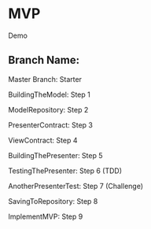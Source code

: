 # MVP
Demo

## Branch Name:

Master Branch: Starter 

BuildingTheModel: Step 1

ModelRepository: Step 2

PresenterContract: Step 3

ViewContract: Step 4

BuildingThePresenter: Step 5

TestingThePresenter: Step 6 (TDD)

AnotherPresenterTest: Step 7 (Challenge)

SavingToRepository: Step 8

ImplementMVP: Step 9
